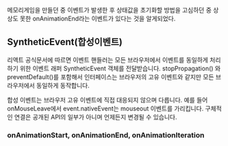 메모리게임을 만들던 중 이벤트가 발생한 후 상태값을 초기화할 방법을 고심하던 중 상상도 못한 onAnimationEnd라는 이벤트가 있다는 것을 알게되었다.


## SyntheticEvent(합성이벤트)
리액트 공식문서에 따르면 이벤트 핸들러는 모든 브라우저에서 이벤트를 동일하게 처리하기 위한 이벤트 래퍼 SyntheticEvent 객체를 전달받습니다. stopPropagation() 와 preventDefault()를 포함해서 인터페이스는 브라우저의 고유 이벤트와 같지만 모든 브라우저에서 동일하게 동작합니다.

합성 이벤트는 브라우저 고유 이벤트에 직접 대응되지 않으며 다릅니다. 예를 들어 onMouseLeave에서 event.nativeEvent는 mouseout 이벤트를 가리킵니다. 구체적인 연결은 공개된 API의 일부가 아니며 언제든지 변경될 수 있습니다. 

### onAnimationStart, onAnimationEnd, onAnimationIteration
